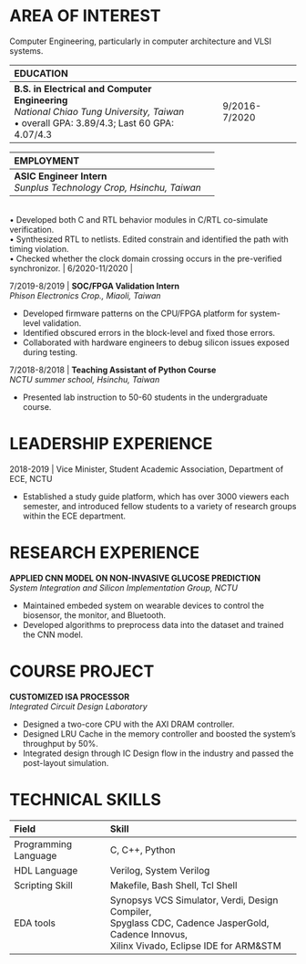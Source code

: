 # AREA OF INTEREST
Computer Engineering, particularly in computer architecture and VLSI systems.


| EDUCATION | | |
|:-------------|:------------------|:------|
| **B.S. in Electrical and Computer Engineering**<br>*National Chiao Tung University, Taiwan*<br> •	overall GPA: 3.89/4.3; Last 60 GPA: 4.07/4.3 | | 9/2016-7/2020 |

| EMPLOYMENT | |
|:-------------|:------------------|
| **ASIC Engineer Intern**<br>*Sunplus Technology Crop, Hsinchu, Taiwan*
<br>•	Developed both C and RTL behavior modules in C/RTL co-simulate verification.
<br>•	Synthesized RTL to netlists. Edited constrain and identified the path with timing violation.
<br>•	Checked whether the clock domain crossing occurs in the pre-verified synchronizor. | 6/2020-11/2020 |

7/2019-8/2019	| **SOC/FPGA Validation Intern**<br>*Phison Electronics Crop., Miaoli, Taiwan*
-	Developed firmware patterns on the CPU/FPGA platform for system-level validation.
-	Identified obscured errors in the block-level and fixed those errors.
-	Collaborated with hardware engineers to debug silicon issues exposed during testing.

7/2018-8/2018	| **Teaching Assistant of Python Course**<br>*NCTU summer school, Hsinchu, Taiwan*
-	Presented lab instruction to 50-60 students in the undergraduate course.

# LEADERSHIP EXPERIENCE

2018-2019	| Vice Minister, Student Academic Association, Department of ECE, NCTU
-	Established a study guide platform, which has over 3000 viewers each semester, and introduced fellow students to a variety of research groups within the ECE department.

# RESEARCH  EXPERIENCE

**APPLIED CNN MODEL ON NON-INVASIVE GLUCOSE PREDICTION**<br>*System Integration and Silicon Implementation Group, NCTU*
-	Maintained embeded system on wearable devices to control the biosensor, the monitor, and Bluetooth.
-	Developed algorithms to preprocess data into the dataset and trained the CNN model.

# COURSE PROJECT

**CUSTOMIZED ISA PROCESSOR**<br>*Integrated Circuit Design Laboratory*
-	Designed a two-core CPU with the AXI DRAM controller.
-	Designed LRU Cache in the memory controller and boosted the system’s throughput by 50%.
-	Integrated design through IC Design flow in the industry and passed the post-layout simulation.

# TECHNICAL SKILLS

| Field | Skill | |
|:-------------|:------------------|:------|
| Programming Language        | C, C++, Python          |  |
| HDL Language           | Verilog, System Verilog |   |
| Scripting Skill | Makefile, Bash Shell, Tcl Shell   |   |
| EDA tools           | Synopsys VCS Simulator, Verdi, Design Compiler, <br>Spyglass CDC, Cadence JasperGold, Cadence Innovus, <br>Xilinx Vivado, Eclipse IDE for ARM&STM     |    |
